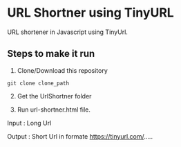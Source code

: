# URL Shortner using TinyURL
URL shortener in Javascript using TinyUrl.

## Steps to make it run

1. Clone/Download this repository
```
git clone clone_path
```
2. Get the UrlShortner folder

3. Run url-shortner.html file.

Input : Long Url 

Output : Short Url in formate https://tinyurl.com/.....
